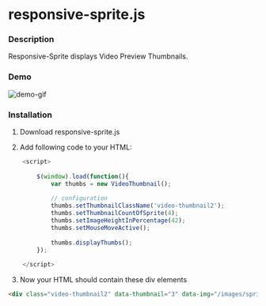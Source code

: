 # responsive-sprite.js

### Description
Responsive-Sprite displays Video Preview Thumbnails.

### Demo
![demo-gif](https://cloud.githubusercontent.com/assets/7879175/15327639/7667f508-1c52-11e6-886d-b79f53db8d4b.gif)

### Installation
1. Download responsive-sprite.js

2. Add following code to your HTML:
```javascript
	<script>
		
		$(window).load(function(){
			var thumbs = new VideoThumbnail();
			
			// configuration
			thumbs.setThumbnailClassName('video-thumbnail2');
			thumbs.setThumbnailCountOfSprite(4);
			thumbs.setImageHeightInPercentage(42);
			thumbs.setMouseMoveActive();
			
			thumbs.displayThumbs();	
		});
		
	</script>

```
3. Now your HTML should contain these div elements
```HTML
<div class="video-thumbnail2" data-thumbnail="3" data-img="/images/sprite-example.jpg"></div>
```
